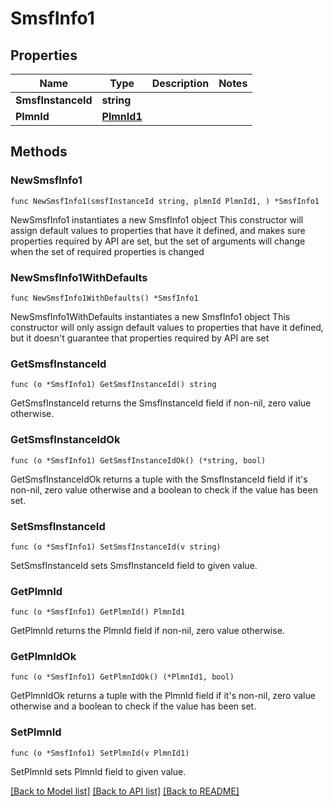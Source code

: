 # SmsfInfo1

## Properties

Name | Type | Description | Notes
------------ | ------------- | ------------- | -------------
**SmsfInstanceId** | **string** |  | 
**PlmnId** | [**PlmnId1**](PlmnId1.md) |  | 

## Methods

### NewSmsfInfo1

`func NewSmsfInfo1(smsfInstanceId string, plmnId PlmnId1, ) *SmsfInfo1`

NewSmsfInfo1 instantiates a new SmsfInfo1 object
This constructor will assign default values to properties that have it defined,
and makes sure properties required by API are set, but the set of arguments
will change when the set of required properties is changed

### NewSmsfInfo1WithDefaults

`func NewSmsfInfo1WithDefaults() *SmsfInfo1`

NewSmsfInfo1WithDefaults instantiates a new SmsfInfo1 object
This constructor will only assign default values to properties that have it defined,
but it doesn't guarantee that properties required by API are set

### GetSmsfInstanceId

`func (o *SmsfInfo1) GetSmsfInstanceId() string`

GetSmsfInstanceId returns the SmsfInstanceId field if non-nil, zero value otherwise.

### GetSmsfInstanceIdOk

`func (o *SmsfInfo1) GetSmsfInstanceIdOk() (*string, bool)`

GetSmsfInstanceIdOk returns a tuple with the SmsfInstanceId field if it's non-nil, zero value otherwise
and a boolean to check if the value has been set.

### SetSmsfInstanceId

`func (o *SmsfInfo1) SetSmsfInstanceId(v string)`

SetSmsfInstanceId sets SmsfInstanceId field to given value.


### GetPlmnId

`func (o *SmsfInfo1) GetPlmnId() PlmnId1`

GetPlmnId returns the PlmnId field if non-nil, zero value otherwise.

### GetPlmnIdOk

`func (o *SmsfInfo1) GetPlmnIdOk() (*PlmnId1, bool)`

GetPlmnIdOk returns a tuple with the PlmnId field if it's non-nil, zero value otherwise
and a boolean to check if the value has been set.

### SetPlmnId

`func (o *SmsfInfo1) SetPlmnId(v PlmnId1)`

SetPlmnId sets PlmnId field to given value.



[[Back to Model list]](../README.md#documentation-for-models) [[Back to API list]](../README.md#documentation-for-api-endpoints) [[Back to README]](../README.md)


